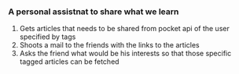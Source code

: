 

### A personal assistnat to share what we learn 


 1. Gets articles that needs to be shared from pocket api of the user specified by tags
 2. Shoots a mail to the friends with the links to the articles	
 3. Asks the friend what would be his interests so that those specific tagged articles can be fetched


